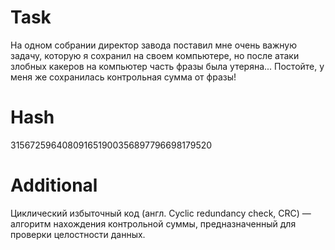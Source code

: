 # Task
На одном собрании директор завода поставил мне очень важную задачу, которую я сохранил на своем компьютере, но после атаки злобных какеров на компьютер часть фразы была утеряна... Постойте, у меня же сохранилась контрольная сумма от фразы!

# Hash
315672596408091651900356897796698179520

# Additional
Циклический избыточный код (англ. Cyclic redundancy check, CRC) — алгоритм нахождения контрольной суммы, предназначенный для проверки целостности данных.